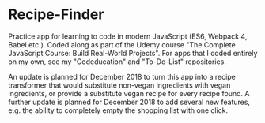 # Recipe-Finder

Practice app for learning to code in modern JavaScript (ES6, Webpack 4, Babel etc.).
Coded along as part of the Udemy course "The Complete JavaScript Course: Build Real-World Projects". 
For apps that I coded entirely on my own, see my "Codeducation" and "To-Do-List" repositories.

An update is planned for December 2018 to turn this app into a recipe transformer that would substitute non-vegan ingredients with vegan ingredients, or provide a substitute vegan recipe for every recipe found.
A further update is planned for December 2018 to add several new features, e.g. the ability to completely empty the shopping list with one click.
